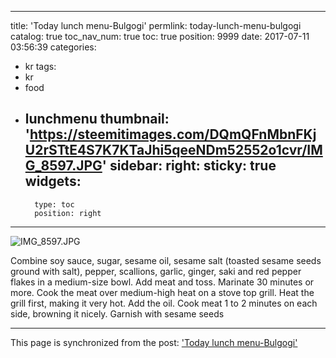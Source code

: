 
---
title: 'Today lunch menu-Bulgogi'
permlink: today-lunch-menu-bulgogi
catalog: true
toc_nav_num: true
toc: true
position: 9999
date: 2017-07-11 03:56:39
categories:
- kr
tags:
- kr
- food
- lunchmenu
thumbnail: 'https://steemitimages.com/DQmQFnMbnFKjU2rSTtE4S7K7KTaJhi5qeeNDm52552o1cvr/IMG_8597.JPG'
sidebar:
    right:
        sticky: true
widgets:
    -
        type: toc
        position: right
---


![IMG_8597.JPG](https://steemitimages.com/DQmQFnMbnFKjU2rSTtE4S7K7KTaJhi5qeeNDm52552o1cvr/IMG_8597.JPG)

Combine soy sauce, sugar, sesame oil, sesame salt (toasted sesame seeds  ground
with salt), pepper, scallions, garlic, ginger, saki and red pepper  flakes in a
medium-size bowl. Add meat and toss. Marinate 30 minutes or  more. Cook
the meat over medium-high heat on a stove top grill. Heat the  grill first,
making it very hot. Add the oil. Cook meat 1 to 2 minutes on  each side,
browning it nicely. Garnish with sesame seeds

- - -

This page is synchronized from the post: ['Today lunch menu-Bulgogi'](https://steemit.com/@kingbit/today-lunch-menu-bulgogi)
